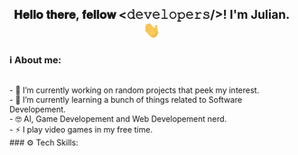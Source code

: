 <div align="center">
<h2> 𝐇𝐞𝐥𝐥𝐨 𝐭𝐡𝐞𝐫𝐞, 𝐟𝐞𝐥𝐥𝐨𝐰 <𝚍𝚎𝚟𝚎𝚕𝚘𝚙𝚎𝚛𝚜/>! I'm Julian. <img src="https://github.com/ABSphreak/ABSphreak/blob/master/gifs/Hi.gif" width="30px"></h2>
</div>

<!-- <div align="center" width="50">

<img src="https://i.imgur.com/dTYwdG1.gif" alt="Welcome!" width="300"/>

</div> -->
<div>
  <h3>ℹ About me:</h3> <br>
  - 🔭 I’m currently working on random projects that peek my interest. <br>
  - 🌱 I’m currently learning a bunch of things related to Software Developement. <br>
  - 🤓 AI, Game Developement and Web Developement nerd. <br>
  - ⚡ I play video games in my free time.
</div>
<div>
  ### ⚙ Tech Skills:
  
</div>
<!-- 
<div align="center">
<i>Random dev joke for you! (create your own by clicking here ↓)</i><br>
<a href="https://readme-jokes.vercel.app"><img align="center" src="https://readme-jokes.vercel.app/api" alt="README Jokes"></a>
</div> -->
